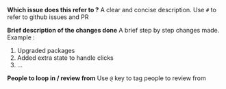 **Which issue does this refer to ?**
A clear and concise description. Use `#` to refer to github issues and PR

**Brief description of the changes done**
A brief step by step changes made. Example :
1. Upgraded packages
2. Added extra state to handle clicks
3. ...

**People to loop in / review from**
Use `@` key to tag people to review from
